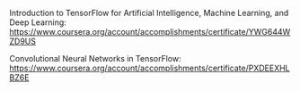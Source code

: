 Introduction to TensorFlow for Artificial Intelligence, Machine Learning, and Deep Learning: <a href="https://www.coursera.org/account/accomplishments/certificate/YWG644WZD9US">https://www.coursera.org/account/accomplishments/certificate/YWG644WZD9US</a>

Convolutional Neural Networks in TensorFlow: <a href="https://www.coursera.org/account/accomplishments/certificate/PXDEEXHLBZ6E">https://www.coursera.org/account/accomplishments/certificate/PXDEEXHLBZ6E</a>